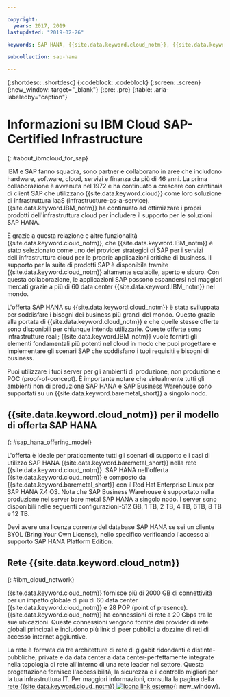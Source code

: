 ```yaml
---

copyright:
  years: 2017, 2019
lastupdated: "2019-02-26"

keywords: SAP HANA, {{site.data.keyword.cloud_notm}}, {{site.data.keyword.baremetal_short}}, BYOL

subcollection: sap-hana

---
```


{:shortdesc: .shortdesc}
{:codeblock: .codeblock}
{:screen: .screen}
{:new_window: target="_blank"}
{:pre: .pre}
{:table: .aria-labeledby="caption"}


# Informazioni su IBM Cloud SAP-Certified Infrastructure
{: #about_ibmcloud_for_sap}

IBM e SAP fanno squadra, sono partner e collaborano in aree che includono hardware, software, cloud, servizi e finanza da più di 46 anni. La prima collaborazione è avvenuta nel 1972 e ha continuato a crescere con centinaia di client SAP che utilizzano {{site.data.keyword.cloud}} come loro soluzione di infrastruttura IaaS (infrastructure-as-a-service). {{site.data.keyword.IBM_notm}} ha continuato ad ottimizzare i propri prodotti dell'infrastruttura cloud per includere il supporto per le soluzioni SAP HANA.

È grazie a questa relazione e altre funzionalità {{site.data.keyword.cloud_notm}}, che {{site.data.keyword.IBM_notm}} è stato selezionato come uno dei provider strategici di SAP per i servizi dell'infrastruttura cloud per le proprie applicazioni critiche di business. Il supporto per la suite di prodotti SAP è disponibile tramite {{site.data.keyword.cloud_notm}} altamente scalabile, aperto e sicuro. Con questa collaborazione, le applicazioni SAP possono espandersi nei maggiori mercati grazie a più di 60 data center {{site.data.keyword.IBM_notm}} nel mondo.

L'offerta SAP HANA su {{site.data.keyword.cloud_notm}} è stata sviluppata per soddisfare i bisogni dei business più grandi del mondo. Questo grazie alla portata di {{site.data.keyword.cloud_notm}} e che quelle stesse offerte sono disponibili per chiunque intenda utilizzarle. Queste offerte sono infrastrutture reali; {{site.data.keyword.IBM_notm}} vuole fornirti gli elementi fondamentali più potenti nel cloud in modo che puoi progettare e implementare gli scenari SAP che soddisfano i tuoi requisiti e bisogni di business.

Puoi utilizzare i tuoi server per gli ambienti di produzione, non produzione e POC (proof-of-concept). È importante notare che virtualmente tutti gli ambienti non di produzione SAP HANA e SAP Business Warehouse sono supportati su un {{site.data.keyword.baremetal_short}} a singolo nodo.

## {{site.data.keyword.cloud_notm}} per il modello di offerta SAP HANA
{: #sap_hana_offering_model}

L'offerta è ideale per praticamente tutti gli scenari di supporto e i casi di utilizzo SAP HANA {{site.data.keyword.baremetal_short}} nella rete {{site.data.keyword.cloud_notm}}. SAP HANA nell'offerta {{site.data.keyword.cloud_notm}} è composto da {{site.data.keyword.baremetal_short}} con il Red Hat Enterprise Linux per SAP HANA 7.4 OS. Nota che SAP Business Warehouse è supportato nella produzione nei server bare metal SAP HANA a singolo nodo. I server sono disponibili nelle seguenti configurazioni-512 GB, 1 TB, 2 TB, 4 TB, 6TB, 8 TB e 12 TB.

Devi avere una licenza corrente del database SAP HANA se sei un cliente BYOL (Bring Your Own License), nello specifico verificando l'accesso al supporto SAP HANA Platform Edition.

## Rete {{site.data.keyword.cloud_notm}}
{: #ibm_cloud_network}

{{site.data.keyword.cloud_notm}} fornisce più di 2000 GB di connettività per un impatto globale di più di 60 data center {{site.data.keyword.cloud_notm}} e 28 POP (point of presence). {{site.data.keyword.cloud_notm}} ha connessioni di rete a 20 Gbps tra le sue ubicazioni. Queste connessioni vengono fornite dai provider di rete globali principali e includono più link di peer pubblici a dozzine di reti di accesso internet aggiuntive.

La rete è formata da tre architetture di rete di gigabit ridondanti e distinte-pubbliche, private e da data center a data center-perfettamente integrate nella topologia di rete all'interno di una rete leader nel settore. Questa progettazione fornisce l'accessibilità, la sicurezza e il controllo migliori per la tua infrastruttura IT. Per maggiori informazioni, consulta la pagina della
[rete {{site.data.keyword.cloud_notm}} ![Icona link esterno](../../icons/launch-glyph.svg "Icona link esterno")](https://www.ibm.com/cloud-computing/bluemix/our-network){: new_window}.
